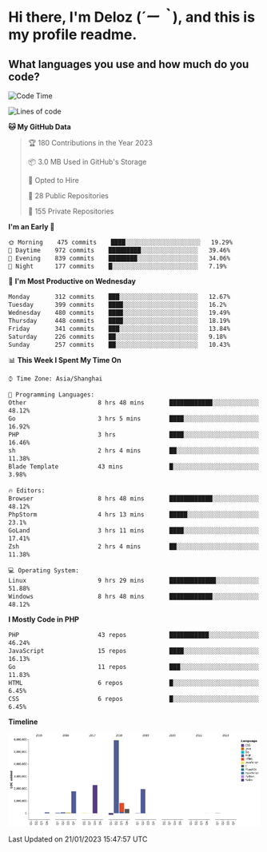 # **Hi there, I'm Deloz (*´ー｀*), and this is my profile readme.**
<!--  [![Profile views](https://gpvc.arturio.dev/dank-del)](https://github.com/dank-del) -->
## **What languages you use and how much do you code?**

<!--START_SECTION:waka-->
![Code Time](http://img.shields.io/badge/Code%20Time-725%20hrs%2042%20mins-blue)

![Lines of code](https://img.shields.io/badge/From%20Hello%20World%20I%27ve%20Written-13%20Million%20lines%20of%20code-blue)

**🐱 My GitHub Data** 

> 🏆 180 Contributions in the Year 2023
 > 
> 📦 3.0 MB Used in GitHub's Storage 
 > 
> 💼 Opted to Hire
 > 
> 📜 28 Public Repositories 
 > 
> 🔑 155 Private Repositories  
 > 
**I'm an Early 🐤** 

```text
🌞 Morning    475 commits    ████░░░░░░░░░░░░░░░░░░░░░   19.29% 
🌆 Daytime    972 commits    █████████░░░░░░░░░░░░░░░░   39.46% 
🌃 Evening    839 commits    ████████░░░░░░░░░░░░░░░░░   34.06% 
🌙 Night      177 commits    █░░░░░░░░░░░░░░░░░░░░░░░░   7.19%

```
📅 **I'm Most Productive on Wednesday** 

```text
Monday       312 commits    ███░░░░░░░░░░░░░░░░░░░░░░   12.67% 
Tuesday      399 commits    ████░░░░░░░░░░░░░░░░░░░░░   16.2% 
Wednesday    480 commits    ████░░░░░░░░░░░░░░░░░░░░░   19.49% 
Thursday     448 commits    ████░░░░░░░░░░░░░░░░░░░░░   18.19% 
Friday       341 commits    ███░░░░░░░░░░░░░░░░░░░░░░   13.84% 
Saturday     226 commits    ██░░░░░░░░░░░░░░░░░░░░░░░   9.18% 
Sunday       257 commits    ██░░░░░░░░░░░░░░░░░░░░░░░   10.43%

```


📊 **This Week I Spent My Time On** 

```text
⌚︎ Time Zone: Asia/Shanghai

💬 Programming Languages: 
Other                    8 hrs 48 mins       ████████████░░░░░░░░░░░░░   48.12% 
Go                       3 hrs 5 mins        ████░░░░░░░░░░░░░░░░░░░░░   16.92% 
PHP                      3 hrs               ████░░░░░░░░░░░░░░░░░░░░░   16.46% 
sh                       2 hrs 4 mins        ██░░░░░░░░░░░░░░░░░░░░░░░   11.38% 
Blade Template           43 mins             █░░░░░░░░░░░░░░░░░░░░░░░░   3.98%

🔥 Editors: 
Browser                  8 hrs 48 mins       ████████████░░░░░░░░░░░░░   48.12% 
PhpStorm                 4 hrs 13 mins       █████░░░░░░░░░░░░░░░░░░░░   23.1% 
GoLand                   3 hrs 11 mins       ████░░░░░░░░░░░░░░░░░░░░░   17.41% 
Zsh                      2 hrs 4 mins        ██░░░░░░░░░░░░░░░░░░░░░░░   11.38%

💻 Operating System: 
Linux                    9 hrs 29 mins       █████████████░░░░░░░░░░░░   51.88% 
Windows                  8 hrs 48 mins       ████████████░░░░░░░░░░░░░   48.12%

```

**I Mostly Code in PHP** 

```text
PHP                      43 repos            ███████████░░░░░░░░░░░░░░   46.24% 
JavaScript               15 repos            ████░░░░░░░░░░░░░░░░░░░░░   16.13% 
Go                       11 repos            ███░░░░░░░░░░░░░░░░░░░░░░   11.83% 
HTML                     6 repos             █░░░░░░░░░░░░░░░░░░░░░░░░   6.45% 
CSS                      6 repos             █░░░░░░░░░░░░░░░░░░░░░░░░   6.45%

```


**Timeline**

![Chart not found](https://raw.githubusercontent.com/deloz/deloz/main/charts/bar_graph.png) 


 Last Updated on 21/01/2023 15:47:57 UTC
<!--END_SECTION:waka-->

